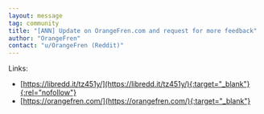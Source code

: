 ```yaml
---
layout: message
tag: community
title: "[ANN] Update on OrangeFren.com and request for more feedback"
author: "OrangeFren"	
contact: "u/OrangeFren (Reddit)"
---
```


Links: 

- [https://libredd.it/tz451y/](https://libredd.it/tz451y/){:target="_blank"}{:rel="nofollow"}
- [https://orangefren.com/](https://orangefren.com/){:target="_blank"}
